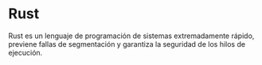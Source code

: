 
# Rust

Rust es un lenguaje de programación de sistemas extremadamente rápido, previene fallas de segmentación y garantiza la seguridad de los hilos de ejecución.
